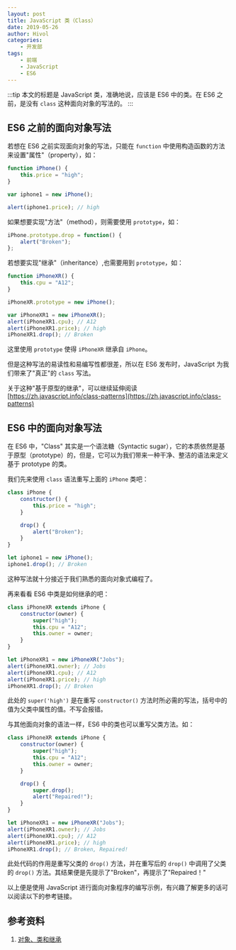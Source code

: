 ```yaml
---
layout: post
title: JavaScript 类（Class）
date: 2019-05-26
author: Hivol
categories:
    - 开发部
tags:
    - 前端
    - JavaScript
    - ES6
---
```


:::tip
本文的标题是 JavaScript 类，准确地说，应该是 ES6 中的类。在 ES6 之前，是没有 `class` 这种面向对象的写法的。
:::

<!-- more -->

## ES6 之前的面向对象写法

若想在 ES6 之前实现面向对象的写法，只能在 `function` 中使用构造函数的方法来设置"属性"（property），如：

```javascript
function iPhone() {
    this.price = "high";
}

var iphone1 = new iPhone();

alert(iphone1.price); // high
```

如果想要实现"方法"（method），则需要使用 `prototype`，如：

```javascript
iPhone.prototype.drop = function() {
    alert("Broken");
};
```

若想要实现"继承"（inheritance）,也需要用到 `prototype`，如：

```javascript
function iPhoneXR() {
    this.cpu = "A12";
}

iPhoneXR.prototype = new iPhone();

var iPhoneXR1 = new iPhoneXR();
alert(iPhoneXR1.cpu); // A12
alert(iPhoneXR1.price); // high
iPhoneXR1.drop(); // Broken
```

这里使用 `prototype` 使得 `iPhoneXR` 继承自 `iPhone`。

但是这种写法的易读性和易编写性都很差，所以在 ES6 发布时，JavaScript 为我们带来了"真正"的 `class` 写法。

关于这种"基于原型的继承"，可以继续延伸阅读 [https://zh.javascript.info/class-patterns](https://zh.javascript.info/class-patterns)

## ES6 中的面向对象写法

在 ES6 中，"Class" 其实是一个语法糖（Syntactic sugar），它的本质依然是基于原型（prototype）的，但是，它可以为我们带来一种干净、整洁的语法来定义基于 prototype 的类。

我们先来使用 `class` 语法重写上面的 `iPhone` 类吧：

```javascript
class iPhone {
    constructor() {
        this.price = "high";
    }

    drop() {
        alert("Broken");
    }
}

let iphone1 = new iPhone();
iphone1.drop(); // Broken
```

这种写法就十分接近于我们熟悉的面向对象式编程了。

再来看看 ES6 中类是如何继承的吧：

```javascript
class iPhoneXR extends iPhone {
    constructor(owner) {
        super("high");
        this.cpu = "A12";
        this.owner = owner;
    }
}

let iPhoneXR1 = new iPhoneXR("Jobs");
alert(iPhoneXR1.owner); // Jobs
alert(iPhoneXR1.cpu); // A12
alert(iPhoneXR1.price); // high
iPhoneXR1.drop(); // Broken
```

此处的 `super('high')` 是在重写 `constructor()` 方法时所必需的写法，括号中的值为父类中属性的值。不写会报错。

与其他面向对象的语法一样，ES6 中的类也可以重写父类方法。如：

```javascript
class iPhoneXR extends iPhone {
    constructor(owner) {
        super("high");
        this.cpu = "A12";
        this.owner = owner;
    }

    drop() {
        super.drop();
        alert("Repaired!");
    }
}

let iPhoneXR1 = new iPhoneXR("Jobs");
alert(iPhoneXR1.owner); // Jobs
alert(iPhoneXR1.cpu); // A12
alert(iPhoneXR1.price); // high
iPhoneXR1.drop(); // Broken, Repaired!
```

此处代码的作用是重写父类的 `drop()` 方法，并在重写后的 `drop()` 中调用了父类的 `drop()` 方法。其结果便是先提示了"Broken"，再提示了"Repaired！"

以上便是使用 JavaScript 进行面向对象程序的编写示例，有兴趣了解更多的话可以阅读以下的参考链接。

## 参考资料

1. [对象、类和继承](https://zh.javascript.info/object-oriented-programming)
